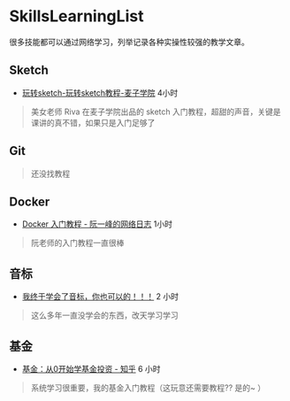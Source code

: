 # SkillsLearningList
很多技能都可以通过网络学习，列举记录各种实操性较强的教学文章。

## Sketch
* [玩转sketch\-玩转sketch教程\-麦子学院](http://www.maiziedu.com/course/748/)   4小时
> 美女老师 Riva 在麦子学院出品的 sketch 入门教程，超甜的声音，关键是课讲的真不错，如果只是入门足够了

## Git
> 还没找教程

## Docker 
* [Docker 入门教程 \- 阮一峰的网络日志](http://www.ruanyifeng.com/blog/2018/02/docker-tutorial.html) 1小时
> 阮老师的入门教程一直很棒

## 音标
* [我终于学会了音标，你也可以的！！！](https://mp.weixin.qq.com/s/U9ez29vqiKXQtoCKXEyKtQ) 2 小时
> 这么多年一直没学会的东西，改天学习学习

## 基金
* [基金：从0开始学基金投资 \- 知乎](https://zhuanlan.zhihu.com/fundslearning) 6 小时
> 系统学习很重要，我的基金入门教程（这玩意还需要教程?? 是的~ ）
